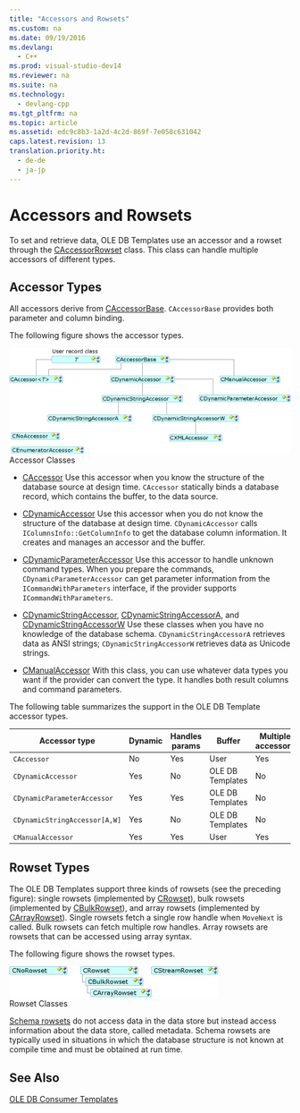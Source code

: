 ```yaml
---
title: "Accessors and Rowsets"
ms.custom: na
ms.date: 09/19/2016
ms.devlang: 
  - C++
ms.prod: visual-studio-dev14
ms.reviewer: na
ms.suite: na
ms.technology: 
  - devlang-cpp
ms.tgt_pltfrm: na
ms.topic: article
ms.assetid: edc9c8b3-1a2d-4c2d-869f-7e058c631042
caps.latest.revision: 13
translation.priority.ht: 
  - de-de
  - ja-jp
---
```

# Accessors and Rowsets
To set and retrieve data, OLE DB Templates use an accessor and a rowset through the [CAccessorRowset](../vs140/CAccessorRowset-Class.md) class. This class can handle multiple accessors of different types.  
  
## Accessor Types  
 All accessors derive from [CAccessorBase](../vs140/CAccessorBase-Class.md). `CAccessorBase` provides both parameter and column binding.  
  
 The following figure shows the accessor types.  
  
 ![Accessor types](../vs140/media/vcAccessorTypes.gif "vcAccessorTypes")  
Accessor Classes  
  
-   [CAccessor](../vs140/CAccessor-Class.md) Use this accessor when you know the structure of the database source at design time. `CAccessor` statically binds a database record, which contains the buffer, to the data source.  
  
-   [CDynamicAccessor](../vs140/CDynamicAccessor-Class.md) Use this accessor when you do not know the structure of the database at design time. `CDynamicAccessor` calls `IColumnsInfo::GetColumnInfo` to get the database column information. It creates and manages an accessor and the buffer.  
  
-   [CDynamicParameterAccessor](../vs140/CDynamicParameterAccessor-Class.md) Use this accessor to handle unknown command types. When you prepare the commands, `CDynamicParameterAccessor` can get parameter information from the `ICommandWithParameters` interface, if the provider supports `ICommandWithParameters`.  
  
-   [CDynamicStringAccessor](../vs140/CDynamicStringAccessor-Class.md), [CDynamicStringAccessorA](../vs140/CDynamicStringAccessorA-Class.md), and [CDynamicStringAccessorW](../vs140/CDynamicStringAccessorW-Class.md) Use these classes when you have no knowledge of the database schema. `CDynamicStringAccessorA` retrieves data as ANSI strings; `CDynamicStringAccessorW` retrieves data as Unicode strings.  
  
-   [CManualAccessor](../vs140/CManualAccessor-Class.md) With this class, you can use whatever data types you want if the provider can convert the type. It handles both result columns and command parameters.  
  
 The following table summarizes the support in the OLE DB Template accessor types.  
  
|Accessor type|Dynamic|Handles params|Buffer|Multiple accessors|  
|-------------------|-------------|--------------------|------------|------------------------|  
|`CAccessor`|No|Yes|User|Yes|  
|`CDynamicAccessor`|Yes|No|OLE DB Templates|No|  
|`CDynamicParameterAccessor`|Yes|Yes|OLE DB Templates|No|  
|`CDynamicStringAccessor[A,W]`|Yes|No|OLE DB Templates|No|  
|`CManualAccessor`|Yes|Yes|User|Yes|  
  
## Rowset Types  
 The OLE DB Templates support three kinds of rowsets (see the preceding figure): single rowsets (implemented by [CRowset](../vs140/CRowset-Class.md)), bulk rowsets (implemented by [CBulkRowset](../vs140/CBulkRowset-Class.md)), and array rowsets (implemented by [CArrayRowset](../vs140/CArrayRowset-Class.md)). Single rowsets fetch a single row handle when `MoveNext` is called. Bulk rowsets can fetch multiple row handles. Array rowsets are rowsets that can be accessed using array syntax.  
  
 The following figure shows the rowset types.  
  
 ![RowsetType graphic](../vs140/media/vcRowsetTypes.gif "vcRowsetTypes")  
Rowset Classes  
  
 [Schema rowsets](../vs140/Obtaining-Metadata-with-Schema-Rowsets.md) do not access data in the data store but instead access information about the data store, called metadata. Schema rowsets are typically used in situations in which the database structure is not known at compile time and must be obtained at run time.  
  
## See Also  
 [OLE DB Consumer Templates](../vs140/OLE-DB-Consumer-Templates--C---.md)